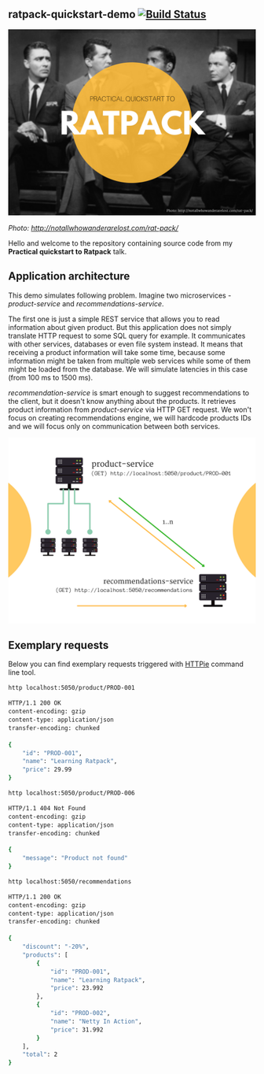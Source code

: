 ratpack-quickstart-demo [![Build Status](https://travis-ci.org/wololock/ratpack-quickstart-demo.svg?branch=master)](https://travis-ci.org/wololock/ratpack-quickstart-demo)
-----------------------------

![Cover image](ratpack.png)

*Photo: http://notallwhowanderarelost.com/rat-pack/*

Hello and welcome to the repository containing source code from my **Practical quickstart to Ratpack** talk. 


## Application architecture

This demo simulates following problem. Imagine two microservices - *product-service* and *recommendations-service*. 

The first one is just a simple REST service that allows you to read information about given product. But this application does not simply
translate HTTP request to some SQL query for example. It communicates with other services, databases or even file system instead.
It means that receiving a product information will take some time, because some information might be taken from multiple 
web services while some of them might be loaded from the database. We will simulate latencies in this case (from 100 ms to 1500 ms).

*recommendation-service* is smart enough to suggest recommendations to the client, but it doesn't know anything about the products.
It retrieves product information from *product-service* via HTTP GET request. We won't focus on creating recommendations engine, 
we will hardcode products IDs and we will focus only on communication between both services. 

![Services](architecture.png)

## Exemplary requests

Below you can find exemplary requests triggered with [HTTPie](https://httpie.org/) command line tool.

```bash
http localhost:5050/product/PROD-001
```

```bash
HTTP/1.1 200 OK
content-encoding: gzip
content-type: application/json
transfer-encoding: chunked

{
    "id": "PROD-001",
    "name": "Learning Ratpack",
    "price": 29.99
}
```

```bash
http localhost:5050/product/PROD-006
```

```bash
HTTP/1.1 404 Not Found
content-encoding: gzip
content-type: application/json
transfer-encoding: chunked

{
    "message": "Product not found"
}
```

```bash
http localhost:5050/recommendations 
```

```bash 
HTTP/1.1 200 OK
content-encoding: gzip
content-type: application/json
transfer-encoding: chunked

{
    "discount": "-20%",
    "products": [
        {
            "id": "PROD-001",
            "name": "Learning Ratpack",
            "price": 23.992
        },
        {
            "id": "PROD-002",
            "name": "Netty In Action",
            "price": 31.992
        }
    ],
    "total": 2
}
```